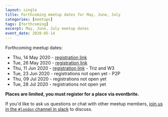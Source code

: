 ```yaml
---
layout: single
title: Forthcoming meetup dates for May, June, July
categories: [meetups]
tags: [forthcoming]
excerpt: May, June, July meetup dates
event_date: 2020-05-14
---
```


Forthcoming meetup dates:

* Thu, 14 May 2020 - [registration link](https://www.eventbrite.co.uk/e/liberating-structures-london-tickets-102943956144)
* Tue, 26 May 2020 - [registration link](https://www.eventbrite.co.uk/e/liberating-structures-uk-virtual-meetup-tickets-104755727200)
* Thu, 11 Jun 2020 - [registration link](https://www.eventbrite.co.uk/e/liberating-structures-uk-virtual-meetup-tickets-108638679214) - Triz and W3
* Tue, 23 Jun 2020 - registrations not open yet - P2P
* Thu, 09 Jul 2020 - registrations not open yet
* Tue, 28 Jul 2020 - registrations not open yet

**Places are limited, you must register for a place via eventbrite.**

If you'd like to ask us questions or chat with other meetup members, [join us in the `#london` channel in slack](/slack) to discuss.
